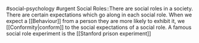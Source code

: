 #social-psychology #urgent
Social Roles::There are social roles in a society. There are certain expectations which go along in each social role. When we expect a [[Behaviour]] from a person they are more likely to exhibit it, we [[Conformity|conform]] to the social expectations of a social role. A famous social role experiment is the [[Stanford prison experiment]]
<!--SR:!2023-11-14,7,250-->
